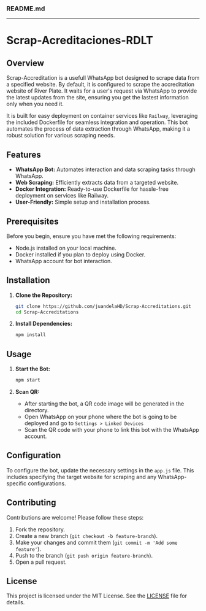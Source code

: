 ### README.md

---

# Scrap-Acreditaciones-RDLT

## Overview

Scrap-Accreditation is a usefull WhatsApp bot designed to scrape data from a specified website. By default, it is configured to scrape the accreditation website of River Plate. It waits for a user's request via WhatsApp to provide the latest updates from the site, ensuring you get the lastest information only when you need it.

It is built for easy deployment on container services like `Railway`, leveraging the included Dockerfile for seamless integration and operation. This bot automates the process of data extraction through WhatsApp, making it a robust solution for various scraping needs.

## Features

- **WhatsApp Bot:** Automates interaction and data scraping tasks through WhatsApp.
- **Web Scraping:** Efficiently extracts data from a targeted website.
- **Docker Integration:** Ready-to-use Dockerfile for hassle-free deployment on services like Railway.
- **User-Friendly:** Simple setup and installation process.

## Prerequisites

Before you begin, ensure you have met the following requirements:

- Node.js installed on your local machine.
- Docker installed if you plan to deploy using Docker.
- WhatsApp account for bot interaction.

## Installation

1. **Clone the Repository:**
    ```bash
    git clone https://github.com/juandelaHD/Scrap-Accreditations.git
    cd Scrap-Accreditations
    ```

2. **Install Dependencies:**
    ```bash
    npm install
    ```

## Usage

1. **Start the Bot:**
    ```bash
    npm start
    ```

2. **Scan QR:**
    - After starting the bot, a QR code image will be generated in the directory.
    - Open WhatsApp on your phone where the bot is going to be deployed and go to `Settings > Linked Devices`
    - Scan the QR code with your phone to link this bot with the WhatsApp account.

## Configuration

To configure the bot, update the necessary settings in the `app.js` file. This includes specifying the target website for scraping and any WhatsApp-specific configurations.

## Contributing

Contributions are welcome! Please follow these steps:

1. Fork the repository.
2. Create a new branch (`git checkout -b feature-branch`).
3. Make your changes and commit them (`git commit -m 'Add some feature'`).
4. Push to the branch (`git push origin feature-branch`).
5. Open a pull request.

## License

This project is licensed under the MIT License. See the [LICENSE](LICENSE) file for details.
